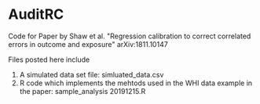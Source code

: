 # AuditRC
Code for Paper by Shaw et al. "Regression calibration to correct correlated errors in outcome and exposure" arXiv:1811.10147  

Files posted here include
1) A simulated data set file: simluated_data.csv
2) R code which implements the mehtods used in the WHI data example in the paper: sample_analysis 20191215.R
